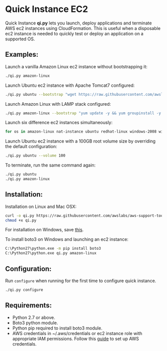 Quick Instance EC2
==================
Quick Instance **qi.py** lets you launch, deploy applications and terminate AWS ec2 instances using CloudFormation. 
This is useful when a disposable ec2 instance is needed to quickly test or deploy an application on a supported OS.

Examples:
--------
Launch a vanilla Amazon Linux ec2 instance without bootstrapping it:

```bash
./qi.py amazon-linux
```

Launch Ubuntu ec2 instance with Apache Tomcat7 configured:

```bash
./qi.py ubuntu --bootstrap "wget https://raw.githubusercontent.com/awslabs/aws-support-tools/master/EC2/QuickInstanceEC2/DeployScripts/tomcat7_ubuntu14.04_install.sh -O /tmp/install.sh && chmod +x /tmp/install.sh && /tmp/install.sh"
```

Launch Amazon Linux with LAMP stack configured:

```bash
./qi.py amazon-linux --bootstrap "yum update -y && yum groupinstall -y 'Web Server' 'MySQL Database' 'PHP Support' && yum install -y php-mysql && service httpd start && chkconfig httpd on && groupadd www && usermod -a -G www ec2-user && chown -R root:www /var/www && chmod 2775 /var/www && find /var/www -type d -exec chmod 2775 {} + && find /var/www -type f -exec chmod 0664 {} + && echo '<?php phpinfo(); ?>' > /var/www/html/phpinfo.php"
```

Launch six difference ec2 instances simultaneously:

```bash
for os in amazon-linux nat-instance ubuntu redhat-linux windows-2008 windows-2012; do ./qi.py $os & done
```

Launch Ubuntu ec2 instance with a 100GB root volume size by overriding the default configuration:

```bash
./qi.py ubuntu --volume 100
```

To terminate, run the same command again:

```bash
./qi.py ubuntu
./qi.py amazon-linux
```

Installation:
------------
Installation on Linux and Mac OSX:

```bash
curl -o qi.py https://raw.githubusercontent.com/awslabs/aws-support-tools/master/EC2/QuickInstanceEC2/qi.py
chmod +x qi.py
```

For installation on Windows, save [this](https://raw.githubusercontent.com/awslabs/aws-support-tools/master/EC2/QuickInstanceEC2/qi.py).

To install boto3 on Windows and launching an ec2 instance:

```bash
C:\Python27\python.exe -m pip install boto3
C:\Python27\python.exe qi.py amazon-linux
```

Configuration:
-------------
Run `configure` when running for the first time to configure quick instance.

```bash
./qi.py configure
```

Requirements:
------------
- Python 2.7 or above.
- Boto3 python module.
- Python pip required to install boto3 module.
- AWS credentials in ~/.aws/credentials or ec2 instance role with appropriate IAM permissions. Follow this [guide](http://blogs.aws.amazon.com/security/post/Tx3D6U6WSFGOK2H/A-New-and-Standardized-Way-to-Manage-Credentials-in-the-AWS-SDKs) to set up AWS credentials.
